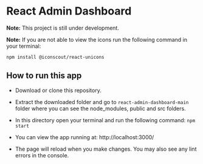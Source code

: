 # React Admin Dashboard

**Note:** This project is still under development.

**Note:** If you are not able to view the icons run the following command in your terminal: <br />

`npm install @iconscout/react-unicons`

## How to run this app

* Download or clone this repository.

* Extract the downloaded folder and go to `react-admin-dashboard-main` folder where you can see the node_modules, public and src folders.

* In this directory open your terminal and run the following command: `npm start`

* You can view the app running at: http://localhost:3000/

* The page will reload when you make changes. You may also see any lint errors in the console.